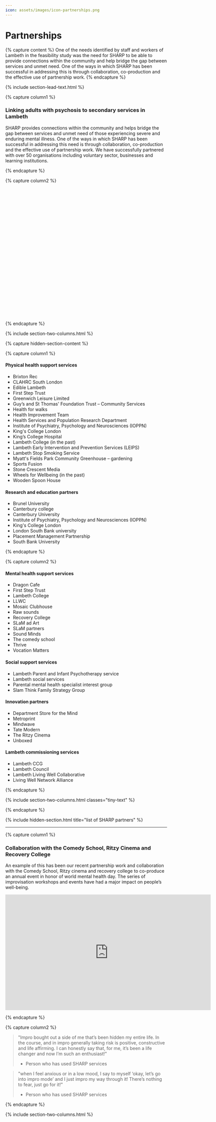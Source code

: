 ```yaml
---
icon: assets/images/icon-partnerships.png
---
```

# Partnerships


{% capture content %}
One of the needs identified by staff and workers of Lambeth in the feasibility study was the need 
for SHARP to be able to provide connections within the community and help bridge the gap between 
services and unmet need. One of the ways in which SHARP has been successful in addressing this 
is through collaboration, co-production and the effective use of partnership work. 
{% endcapture %}

{% include section-lead-text.html %}



{% capture column1 %}

### Linking adults with psychosis to secondary services in Lambeth 

SHARP provides connections within the community and helps bridge the gap between services and unmet 
need of those experiencing severe and enduring mental illness. One of the ways in which SHARP has been 
successful in addressing this need is through collaboration, co-production and the effective use of partnership work. 
We have successfully partnered with over 50 organisations including voluntary sector, businesses and learning institutions. 

{% endcapture %}



{% capture column2 %}

<div class="svg-wrapper" data-filename="assets/images/sharp-partners-smaller.svg" style="height: 400px"></div>

{% endcapture %}



{% include section-two-columns.html %}



{% capture hidden-section-content %}

{% capture column1 %}

#### Physical health support services

- Brixton Rec
- CLAHRC South London
- Edible Lambeth
- First Step Trust
- Greenwich Leisure Limited
- Guy’s and St Thomas' Foundation Trust – Community Services
- Health for walks
- Health Improvement Team
- Health Services and Population Research Department
- Institute of Psychiatry, Psychology and Neurosciences (IOPPN)
- King's College London
- King’s College Hospital
- Lambeth College (in the past)
- Lambeth Early Intervention and Prevention Services (LEIPS)
- Lambeth Stop Smoking Service
- Myatt's Fields Park Community Greenhouse – gardening
- Sports Fusion
- Stone Crescent Media
- Wheels for Wellbeing (in the past)
- Wooden Spoon House

#### Research and education partners

- Brunel University
- Canterbury college
- Canterbury University
- Institute of Psychiatry, Psychology and Neurosciences (IOPPN)
- King's College London
- London South Bank university
- Placement Management Partnership
- South Bank University

{% endcapture %}



{% capture column2 %}

#### Mental health support services

- Dragon Cafe
- First Step Trust
- Lambeth College
- LLWC
- Mosaic Clubhouse
- Raw sounds
- Recovery College
- SLaM ad Art
- SLaM partners
- Sound Minds
- The comedy school
- Thrive
- Vocation Matters

#### Social support services

- Lambeth Parent and Infant Psychotherapy service
- Lambeth social services
- Parental mental health specialist interest group
- Slam Think Family Strategy Group

#### Innovation partners

- Department Store for the Mind
- Metroprint
- Mindwave
- Tate Modern
- The Ritzy Cinema
- Unboxed

#### Lambeth commissioning services

- Lambeth CCG
- Lambeth Council 
- Lambeth Living Well Collaborative
- Living Well Network Alliance

{% endcapture %}



{% include section-two-columns.html classes="tiny-text" %}

{% endcapture %}

{% include hidden-section.html title="list of SHARP partners" %}


<hr />



{% capture column1 %}

### Collaboration with the Comedy School, Ritzy Cinema and Recovery College 

An example of this has been our recent partnership work and collaboration with the Comedy School, 
Ritzy cinema and recovery college to co-produce an annual event in honor of world mental health day. 
The series of improvisation workshops and events have had a major impact on people’s well-being.

<iframe data-iframe-type="video" src="https://player.vimeo.com/video/199067256?title=0&byline=0&portrait=0" width="640" height="360" frameborder="0" webkitallowfullscreen mozallowfullscreen allowfullscreen></iframe>


{% endcapture %}



{% capture column2 %}

> "Impro bought out a side of me that’s been hidden my entire life. In the course, and in impro generally 
> taking risk is positive, constructive and life affirming. I can honestly say that, for me, it’s 
> been a life changer and now I’m such an enthusiast!"
> - Person who has used SHARP services
	
> "when I feel anxious or in a low mood, I say to myself ‘okay, let’s go into impro mode’ 
> and I just impro my way through it! There’s nothing to fear, just go for it!"
> - Person who has used SHARP services

{% endcapture %}


{% include section-two-columns.html %}
